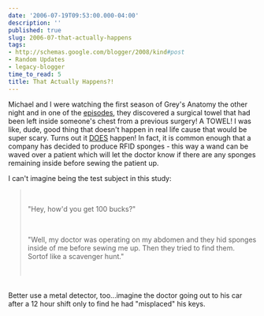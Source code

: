 ```yaml
---
date: '2006-07-19T09:53:00.000-04:00'
description: ''
published: true
slug: 2006-07-that-actually-happens
tags:
- http://schemas.google.com/blogger/2008/kind#post
- Random Updates
- legacy-blogger
time_to_read: 5
title: That Actually Happens?!
---
```


Michael and I were watching the first season of Grey's Anatomy the other night and in one of the <a href="http://abc.go.com/primetime/greysanatomy/episodes/2004-2005/5.html">episodes</a>, they discovered a surgical towel that had been left inside someone's chest from a previous surgery!  A TOWEL!  I was like, dude, good thing that doesn't happen in real life cause that would be super scary.  Turns out it <a href="http://www.theregister.co.uk/2006/07/19/rfid_surgery_debris/">DOES</a> happen! In fact, it is common enough that a company has decided to produce RFID sponges - this way a wand can be waved over a patient which will let the doctor know if there are any sponges remaining inside before sewing the patient up.

I can't imagine being the test subject in this study:<br /><blockquote><br /><p align="left">"Hey, how'd you get 100 bucks?"</p><br /><p align="left">"Well, my doctor was operating on my abdomen and they hid sponges inside of me before sewing me up.  Then they tried to find them.  Sortof like a scavenger hunt."</p><br /></blockquote><br />Better use a metal detector, too...imagine the doctor going out to his car after a 12 hour shift only to find he had "misplaced" his keys.
